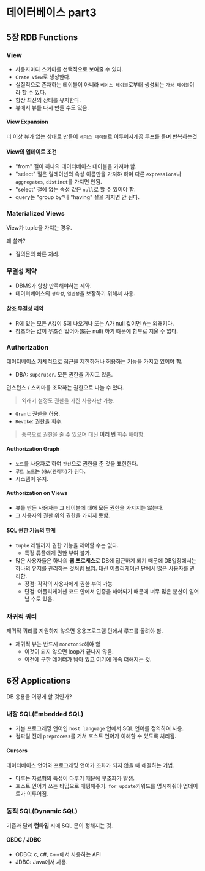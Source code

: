 # 데이터베이스 part3

## 5장 RDB Functions

### View
- 사용자마다 스키마를 선택적으로 보여줄 수 있다.
- `Crate view`로 생성한다.
- 실질적으로 존재하는 테이블이 아니라 `베이스 테이블`로부터 생성되는 `가상 테이블`이라 할 수 있다.
- 항상 최신의 상태를 유지한다.
- 뷰에서 뷰를 다시 만들 수도 있음.

#### View Expansion
더 이상 뷰가 없는 상태로 만들어 `베이스 테이블`로 이루어지게끔 루프를 돌며 반복하는것

#### View의 업데이트 조건
- "from" 절이 하나의 데이터베이스 테이블을 가져야 함.
- "select" 절은 릴레이션의 속성 이름만을 가져햐 하며 다른 `expressions`나 `aggregates`, `distinct`를 가지면 안됨.
- "select" 절에 없는 속성 값은 `null`로 할 수 있어야 함.
- query는 "group by"나 "having" 절을 가지면 안 된다.

### Materialized Views
View가 tuple을 가지는 경우.

왜 쓸까?
- 질의문의 빠른 처리.

### 무결성 제약
- DBMS가 항상 만족해야하는 제약.
- 데이터베이스의 `정확성`, `일관성`을 보장하기 위해서 사용.

#### 참조 무결성 제약
- R에 있는 모든 A값이 S에 나오거나 또는 A가 null 값이면 A는 외래키다.
- 참조하는 값이 무조건 있어야(또는 null) 하기 떄문에 함부로 지울 수 없다.

### Authorization
데이터베이스 자체적으로 접근을 제한하거나 허용하는 기능을 가지고 있어야 함.
- DBA: `superuser`. 모든 권한을 가지고 있음.

인스턴스 / 스키마를 조작하는 권한으로 나눌 수 있다.
> 외래키 설정도 권한을 가진 사용자만 가능.

- `Grant`: 권한을 허용.
- `Revoke`: 권한을 회수.
> 중복으로 권한을 줄 수 있으며 대신 **여러 번** 회수 해야함.

#### Authorization Graph
- `노드`를 사용자로 하여 `간선`으로 권한을 준 것을 표현한다.
- `루트 노드`는 `DBA(관리자)`가 된다.
- 시스템이 유지.

#### Authorization on Views
- 뷰를 만든 사용자는 그 테이블에 대해 모든 권한을 가지지는 않는다.
- 그 사용자의 권한 위의 권한을 가지지 못함.

#### SQL 권한 기능의 한계
- `tuple` 레벨까지 권한 기능을 제어할 수는 없다.
  - 특정 튜플에게 권한 부여 불가.
- 많은 사용자들은 하나의 **웹 프로세스**로 DB에 접근하게 되기 때문에 DB입장에서는 하나의 유저를 관리하는 것처럼 보임. 대신 어플리케이션 단에서 많은 사용자를 관리함.
  - 장점: 각각의 사용자에게 권한 부여 가능
  - 단점: 어플리케이션 코드 안에서 인증을 해야되기 때문에 너무 많은 분산이 일어날 수도 있음.

### 재귀적 쿼리
재귀적 쿼리를 지원하지 않으면 응용프로그램 단에서 루프를 돌려야 함.

- 재귀적 뷰는 반드시 `monotonic`해야 함
  - 이것이 되지 않으면 loop가 끝나지 않음.
  - 이전에 구한 데이터가 남아 있고 여기에 계속 더해지는 것.

## 6장 Applications
DB 응용을 어떻게 할 것인가?

### 내장 SQL(Embedded SQL)
- 기본 프로그래밍 언어인 `host language` 안에서 SQL 언어를 정의하여 사용.
- 컴파일 전에 `preprocess`를 거쳐 호스트 언어가 이해할 수 있도록 처리됨.

#### Cursors
데이터베이스 언어와 프로그래밍 언어가 조화가 되지 않을 때 해결하는 기법.
- 다루는 자료형의 특성이 다루기 때문에 부조화가 발생.
- 호스트 언어가 쓰는 타입으로 매핑해주기. `for update`키워드를 명시해줘야 업데이트가 이루어짐.

### 동적 SQL(Dynamic SQL)
기존과 달리 **런타입** 시에 SQL 문이 정해지는 것.

#### OBDC / JDBC
- ODBC: c, c#, c++에서 사용하는 API
- JDBC: Java에서 사용.
